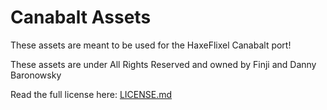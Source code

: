 # Canabalt Assets

These assets are meant to be used for the HaxeFlixel Canabalt port!

These assets are under All Rights Reserved and owned by Finji and Danny Baronowsky

Read the full license here: [LICENSE.md](LICENSE.md)

